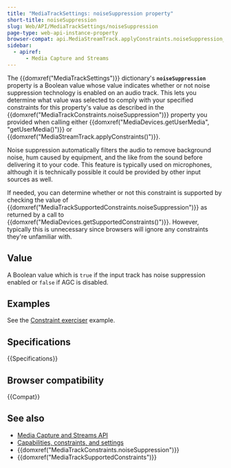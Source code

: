 ```yaml
---
title: "MediaTrackSettings: noiseSuppression property"
short-title: noiseSuppression
slug: Web/API/MediaTrackSettings/noiseSuppression
page-type: web-api-instance-property
browser-compat: api.MediaStreamTrack.applyConstraints.noiseSuppression_constraint
sidebar:
  - apiref:
      - Media Capture and Streams
---
```


The {{domxref("MediaTrackSettings")}} dictionary's
**`noiseSuppression`** property is a Boolean value whose value
indicates whether or not noise suppression technology is enabled on an audio track. This
lets you determine what value was selected to comply with your specified constraints for
this property's value as described in the
{{domxref("MediaTrackConstraints.noiseSuppression")}} property you provided when calling
either {{domxref("MediaDevices.getUserMedia", "getUserMedia()")}} or
{{domxref("MediaStreamTrack.applyConstraints()")}}.

Noise suppression automatically filters the audio to remove background noise, hum
caused by equipment, and the like from the sound before delivering it to your code. This
feature is typically used on microphones, although it is technically possible it could
be provided by other input sources as well.

If needed, you can determine whether or not this constraint is supported by checking
the value of {{domxref("MediaTrackSupportedConstraints.noiseSuppression")}} as returned
by a call to {{domxref("MediaDevices.getSupportedConstraints()")}}. However, typically
this is unnecessary since browsers will ignore any constraints they're unfamiliar with.

## Value

A Boolean value which is `true` if the input track has noise suppression
enabled or `false` if AGC is disabled.

## Examples

See the [Constraint exerciser](/en-US/docs/Web/API/Media_Capture_and_Streams_API/Constraints#example_constraint_exerciser) example.

## Specifications

{{Specifications}}

## Browser compatibility

{{Compat}}

## See also

- [Media Capture and Streams API](/en-US/docs/Web/API/Media_Capture_and_Streams_API)
- [Capabilities, constraints, and settings](/en-US/docs/Web/API/Media_Capture_and_Streams_API/Constraints)
- {{domxref("MediaTrackConstraints.noiseSuppression")}}
- {{domxref("MediaTrackSupportedConstraints")}}

